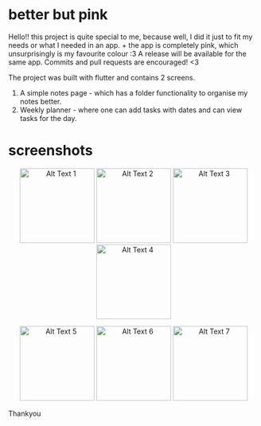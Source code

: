 # better but pink

Hello!! this project is quite special to me, because well, I did it just to fit my needs or what I needed in an app. + the app is completely pink, which unsurprisingly is my favourite colour :3 
A release will be available for the same app. Commits and pull requests are encouraged! <3

The project was built with flutter and contains 2 screens.
1. A simple notes page - which has a folder functionality to organise my notes better.
2. Weekly planner - where one can add tasks with dates and can view tasks for the day.

# screenshots
<p align="center">
  <img src="https://github.com/user-attachments/assets/bb4e9cc3-d56e-45c6-9f42-aadb2d85cc6b" alt="Alt Text 1" width="150">
  <img src="https://github.com/user-attachments/assets/56347f90-04a2-4ea5-a156-67a777718c84" alt="Alt Text 2" width="150">
  <img src="https://github.com/user-attachments/assets/2b866791-28e4-4797-be06-ec00436ccaae" alt="Alt Text 3" width="150">
  <img src="https://github.com/user-attachments/assets/2db2fe66-6c51-48ee-836f-1c1ae452251d" alt="Alt Text 4" width="150">
</p>

<p align="center">
  <img src="https://github.com/user-attachments/assets/5c3a681c-7bd6-4161-b310-2954244b517c" alt="Alt Text 5" width="150">
  <img src="https://github.com/user-attachments/assets/bc6861d0-8fb4-4c5f-8aa1-34f57b7b3c83" alt="Alt Text 6" width="150">
  <img src="https://github.com/user-attachments/assets/4a2f920d-e232-4abb-9d0a-487efbfc16da" alt="Alt Text 7" width="150">
</p>

Thankyou
